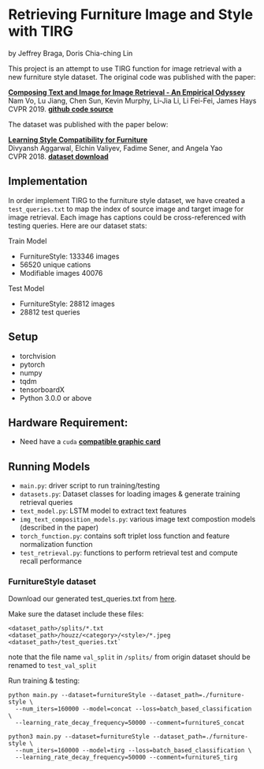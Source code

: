 # Retrieving Furniture Image and Style with TIRG

by Jeffrey Braga, Doris Chia-ching Lin

This project is an attempt to use TIRG function for image retrieval with a new furniture style dataset. The original code was published with the paper:

**<a href="https://arxiv.org/abs/1812.07119">Composing Text and Image for Image Retrieval - An Empirical Odyssey
</a>**
<br>
Nam Vo, Lu Jiang, Chen Sun, Kevin Murphy, Li-Jia Li, Li Fei-Fei, James Hays
<br>
CVPR 2019.
**<a href="https://github.com/google/tirg">github code source</a>**

The dataset was published with the paper below:

**<a href="https://arxiv.org/abs/1812.07119">Learning Style Compatibility for Furniture
</a>**
<br>
Divyansh Aggarwal, Elchin Valiyev, Fadime Sener, and Angela Yao
<br>
CVPR 2018.
**<a href="https://cvml.comp.nus.edu.sg/furniture/download.html">dataset download</a>**

## Implementation

In order implement TIRG to the furniture style dataset, we have created a `test_queries.txt` to map the index of source image and target image for image retrieval. Each image has captions could be cross-referenced with testing queries. Here are our dataset stats:

Train Model

- FurnitureStyle: 133346 images
- 56520 unique cations
- Modifiable images 40076

Test Model
- FurnitureStyle: 28812 images
- 28812 test queries

## Setup

- torchvision
- pytorch
- numpy
- tqdm
- tensorboardX
- Python 3.0.0 or above

## Hardware Requirement:

- Need have a `cuda` **<a href="https://developer.nvidia.com/cuda-gpus">compatible graphic card
  </a>**

## Running Models

- `main.py`: driver script to run training/testing
- `datasets.py`: Dataset classes for loading images & generate training retrieval queries
- `text_model.py`: LSTM model to extract text features
- `img_text_composition_models.py`: various image text compostion models (described in the paper)
- `torch_function.py`: contains soft triplet loss function and feature normalization function
- `test_retrieval.py`: functions to perform retrieval test and compute recall performance

### FurnitureStyle dataset

Download our generated test_queries.txt from [here](furniture-style/test_queries.txt).

Make sure the dataset include these files:

```
<dataset_path>/splits/*.txt
<dataset_path>/houzz/<category>/<style>/*.jpeg
<dataset_path>/test_queries.txt`
```

note that the file name `val_split` in `/splits/` from origin dataset should be renamed to `test_val_split`

Run training & testing:

```
python main.py --dataset=furnitureStyle --dataset_path=./furniture-style \
  --num_iters=160000 --model=concat --loss=batch_based_classification \
  --learning_rate_decay_frequency=50000 --comment=furnitureS_concat

python3 main.py --dataset=furnitureStyle --dataset_path=./furniture-style \
  --num_iters=160000 --model=tirg --loss=batch_based_classification \
  --learning_rate_decay_frequency=50000 --comment=furnitureS_tirg
```
